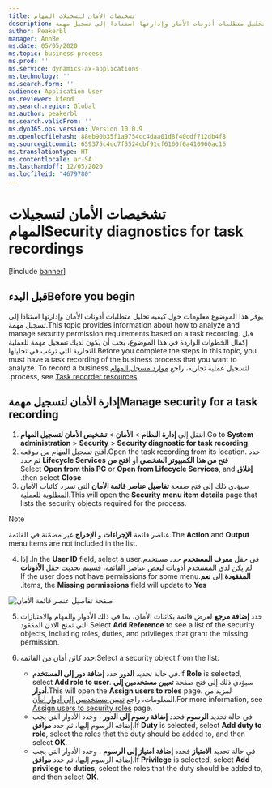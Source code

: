 ```yaml
---
title: ‏‫تشخيصات الأمان‬ لتسجيلات المهام
description: يوفر هذا الموضوع معلومات حول كيفيه تحليل متطلبات أذونات الأمان وإدارتها استنادا إلى تسجيل مهمة.
author: Peakerbl
manager: AnnBe
ms.date: 05/05/2020
ms.topic: business-process
ms.prod: ''
ms.service: dynamics-ax-applications
ms.technology: ''
ms.search.form: ''
audience: Application User
ms.reviewer: kfend
ms.search.region: Global
ms.author: peakerbl
ms.search.validFrom: ''
ms.dyn365.ops.version: Version 10.0.9
ms.openlocfilehash: 88eb90b35f1a9754cc4daa01d8f40cdf712db4f8
ms.sourcegitcommit: 659375c4cc7f5524cbf91cf6160f6a410960ac16
ms.translationtype: HT
ms.contentlocale: ar-SA
ms.lasthandoff: 12/05/2020
ms.locfileid: "4679780"
---
```

# <a name="security-diagnostics-for-task-recordings"></a><span data-ttu-id="427e4-103">‏‫تشخيصات الأمان‬ لتسجيلات المهام</span><span class="sxs-lookup"><span data-stu-id="427e4-103">Security diagnostics for task recordings</span></span>

[!include [banner](../../includes/banner.md)]

## <a name="before-you-begin"></a><span data-ttu-id="427e4-104">قبل البدء</span><span class="sxs-lookup"><span data-stu-id="427e4-104">Before you begin</span></span>

<span data-ttu-id="427e4-105">يوفر هذا الموضوع معلومات حول كيفيه تحليل متطلبات أذونات الأمان وإدارتها استنادا إلى تسجيل مهمة.</span><span class="sxs-lookup"><span data-stu-id="427e4-105">This topic provides information about how to analyze and manage security permission requirements based on a task recording.</span></span> <span data-ttu-id="427e4-106">قبل إكمال الخطوات الواردة في هذا الموضوع، يجب أن يكون لديك تسجيل مهمة للعملية التجارية التي ترغب في تحليلها.</span><span class="sxs-lookup"><span data-stu-id="427e4-106">Before you complete the steps in this topic, you must have a task recording of the business process that you want to analyze.</span></span> <span data-ttu-id="427e4-107">لتسجيل عمليه تجاريه، راجع [موارد مسجل المهام‬‏‫](../../user-interface/task-recorder.md).</span><span class="sxs-lookup"><span data-stu-id="427e4-107">To record a business process, see [Task recorder resources](../../user-interface/task-recorder.md).</span></span> 

## <a name="manage-security-for-a-task-recording"></a><span data-ttu-id="427e4-108">إدارة الأمان لتسجيل مهمة</span><span class="sxs-lookup"><span data-stu-id="427e4-108">Manage security for a task recording</span></span>

1. <span data-ttu-id="427e4-109">انتقل إلى **إدارة النظام** > **الأمان** > **تشخيص الأمان لتسجيل المهام**.</span><span class="sxs-lookup"><span data-stu-id="427e4-109">Go to **System administration** > **Security** > **Security diagnostic for task recording**.</span></span>
2. <span data-ttu-id="427e4-110">افتح تسجيل المهام من موقعه.</span><span class="sxs-lookup"><span data-stu-id="427e4-110">Open the task recording from its location.</span></span> <span data-ttu-id="427e4-111">حدد **‬‏‫فتح من هذا الكمبيوتر الشخصي‬‏‫** أو **افتح من Lifecycle Services** ثم حدد **إغلاق**.</span><span class="sxs-lookup"><span data-stu-id="427e4-111">Select **Open from this PC** or **Open from Lifecycle Services**, and then select **Close**.</span></span>
3. <span data-ttu-id="427e4-112">سيؤدي ذلك إلى فتح صفحة **تفاصيل عناصر قائمة الأمان** التي تسرد كائنات الأمان المطلوبة للعملية.</span><span class="sxs-lookup"><span data-stu-id="427e4-112">This will open the **Security menu item details** page that lists the security objects required for the process.</span></span>

 > [!NOTE]
 > <span data-ttu-id="427e4-113">عناصر قائمة **الإجراءات** و **الإخراج** غير مضمّنة في القائمة.</span><span class="sxs-lookup"><span data-stu-id="427e4-113">The **Action** and **Output** menu items are not included in the list.</span></span>

4. <span data-ttu-id="427e4-114">في حقل **‏‫معرف المستخدم** حدد مستخدم.</span><span class="sxs-lookup"><span data-stu-id="427e4-114">In the **User ID** field, select a user.</span></span> <span data-ttu-id="427e4-115">إذا لم يكن لدي المستخدم أذونات لبعض عناصر القائمة، فسيتم تحديث حقل **الأذونات المفقودة** إلى **نعم**.</span><span class="sxs-lookup"><span data-stu-id="427e4-115">If the user does not have permissions for some menu items, the **Missing permissions** field will update to **Yes**.</span></span>
  
  ![صفحة تفاصيل عنصر قائمة الأمان](../media/Security-Menu-Item-Details.png)

5. <span data-ttu-id="427e4-117">حدد **إضافة مرجع** لعرض قائمة بكائنات الأمان، بما في ذلك الأدوار والمهام والامتيازات التي تمنح الاذن المفقود.</span><span class="sxs-lookup"><span data-stu-id="427e4-117">Select **Add Reference** to see a list of the security objects, including roles, duties, and privileges that grant the missing permission.</span></span>
6. <span data-ttu-id="427e4-118">حدد كائن أمان من القائمة:</span><span class="sxs-lookup"><span data-stu-id="427e4-118">Select a security object from the list:</span></span>

    - <span data-ttu-id="427e4-119">في حالة تحديد **الدور** حدد **إضافة دور إلى المستخدم**.</span><span class="sxs-lookup"><span data-stu-id="427e4-119">If **Role** is selected, select **Add role to user**.</span></span> <span data-ttu-id="427e4-120">سيؤدي ذلك إلى فتح صفحة **تعيين مستخدمين إلى أدوار**.</span><span class="sxs-lookup"><span data-stu-id="427e4-120">This will open the **Assign users to roles** page.</span></span> <span data-ttu-id="427e4-121">لمزيد من المعلومات، راجع [تعيين مستخدمين إلى أدوار أمان‬](assign-users-security-roles.md).</span><span class="sxs-lookup"><span data-stu-id="427e4-121">For more information, see [Assign users to security roles](assign-users-security-roles.md) page.</span></span>
    - <span data-ttu-id="427e4-122">في حالة تحديد **الرسوم** فحدد **إضافة رسوم إلى الدور** ، وحدد الأدوار التي يجب إضافه الرسوم إليها، ثم حدد **موافق**.</span><span class="sxs-lookup"><span data-stu-id="427e4-122">If **Duty** is selected, select **Add duty to role**, select the roles that the duty should be added to, and then select **OK**.</span></span>
    - <span data-ttu-id="427e4-123">في حالة تحديد **الامتياز** فحدد **إضافة امتياز إلى الرسوم** ، وحدد الأدوار التي يجب إضافه الرسوم إليها، ثم حدد **موافق**.</span><span class="sxs-lookup"><span data-stu-id="427e4-123">If **Privilege** is selected, select **Add privilege to duties**, select the roles that the duty should be added to, and then select **OK**.</span></span>

